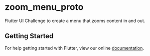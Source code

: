 # zoom_menu_proto

Flutter UI Challenge to create a menu that zooms content in and out.

## Getting Started

For help getting started with Flutter, view our online
[documentation](http://flutter.io/).
